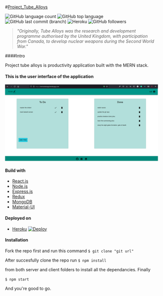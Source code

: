 #[Project_Tube_Alloys](https://nermotodoapp.herokuapp.com/)

![GitHub language count](https://img.shields.io/github/languages/count/nermoo/Project_tube_alloys) ![GitHub top language](https://img.shields.io/github/languages/top/nermoo/project_tube_alloys?color=g) ![GitHub last commit (branch)](https://img.shields.io/github/last-commit/nermoo/project_tube_alloys/main) ![Heroku](https://img.shields.io/badge/%E2%86%91_Deploy_to-Heroku-7056bf.svg?style=flat) ![GitHub followers](https://img.shields.io/github/followers/nermoo?style=social)


>_"Originally, Tube Alloys was the research and development programme authorised by the United Kingdom, with participation from Canada, to develop nuclear weapons during the Second World War."_

####Intro

Project tube alloys is productivity application built with the MERN stack.

#### This is the user interface of the application
![User interface](https://github.com/nermoo/Project_Tube_Alloys/blob/main/client/src/images/Screenshot%20(86).png?raw=true)

#### Build with
* [React.js](https://reactjs.org/)
* [Node.js](nodejs.dev/)
* [Express.js](http://expressjs.com/)
* [Redux](redux.js.org/)
* [MongoDB](https://www.mongodb.com)
* [Material-UI](https://mui.com/)

#### Deployed on

* [Heroku](heroku.com)
[![Deploy](https://www.herokucdn.com/deploy/button.svg)](https://nermotodoapp.herokuapp.com/)

#### Installation

Fork the repo first and run this command
```$ git clone "git url"```

After succesfully clone the repo run
```$ npm install ```

from both server and client folders to install all the dependancies. Finally

```$ npm start```

And you're good to go.



